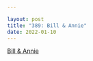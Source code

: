 ```yaml
---

layout: post
title: "389: Bill & Annie"
date: 2022-01-10
---
```


[Bill & Annie](https://youtu.be/nVLHTih87V4)
